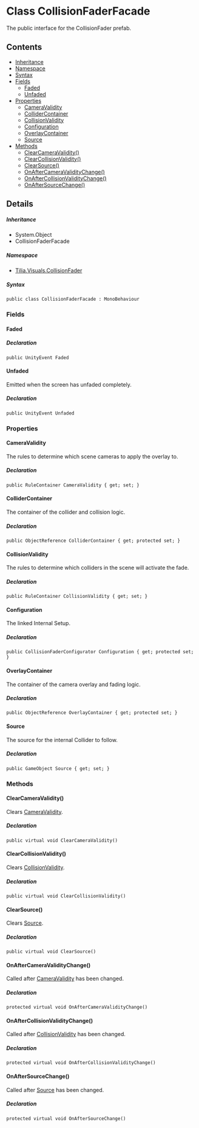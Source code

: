 # Class CollisionFaderFacade

The public interface for the CollisionFader prefab.

## Contents

* [Inheritance]
* [Namespace]
* [Syntax]
* [Fields]
  * [Faded]
  * [Unfaded]
* [Properties]
  * [CameraValidity]
  * [ColliderContainer]
  * [CollisionValidity]
  * [Configuration]
  * [OverlayContainer]
  * [Source]
* [Methods]
  * [ClearCameraValidity()]
  * [ClearCollisionValidity()]
  * [ClearSource()]
  * [OnAfterCameraValidityChange()]
  * [OnAfterCollisionValidityChange()]
  * [OnAfterSourceChange()]

## Details

##### Inheritance

* System.Object
* CollisionFaderFacade

##### Namespace

* [Tilia.Visuals.CollisionFader]

##### Syntax

```
public class CollisionFaderFacade : MonoBehaviour
```

### Fields

#### Faded

##### Declaration

```
public UnityEvent Faded
```

#### Unfaded

Emitted when the screen has unfaded completely.

##### Declaration

```
public UnityEvent Unfaded
```

### Properties

#### CameraValidity

The rules to determine which scene cameras to apply the overlay to.

##### Declaration

```
public RuleContainer CameraValidity { get; set; }
```

#### ColliderContainer

The container of the collider and collision logic.

##### Declaration

```
public ObjectReference ColliderContainer { get; protected set; }
```

#### CollisionValidity

The rules to determine which colliders in the scene will activate the fade.

##### Declaration

```
public RuleContainer CollisionValidity { get; set; }
```

#### Configuration

The linked Internal Setup.

##### Declaration

```
public CollisionFaderConfigurator Configuration { get; protected set; }
```

#### OverlayContainer

The container of the camera overlay and fading logic.

##### Declaration

```
public ObjectReference OverlayContainer { get; protected set; }
```

#### Source

The source for the internal Collider to follow.

##### Declaration

```
public GameObject Source { get; set; }
```

### Methods

#### ClearCameraValidity()

Clears [CameraValidity].

##### Declaration

```
public virtual void ClearCameraValidity()
```

#### ClearCollisionValidity()

Clears [CollisionValidity].

##### Declaration

```
public virtual void ClearCollisionValidity()
```

#### ClearSource()

Clears [Source].

##### Declaration

```
public virtual void ClearSource()
```

#### OnAfterCameraValidityChange()

Called after [CameraValidity] has been changed.

##### Declaration

```
protected virtual void OnAfterCameraValidityChange()
```

#### OnAfterCollisionValidityChange()

Called after [CollisionValidity] has been changed.

##### Declaration

```
protected virtual void OnAfterCollisionValidityChange()
```

#### OnAfterSourceChange()

Called after [Source] has been changed.

##### Declaration

```
protected virtual void OnAfterSourceChange()
```

[Tilia.Visuals.CollisionFader]: README.md
[CollisionFaderConfigurator]: CollisionFaderConfigurator.md
[CameraValidity]: CollisionFaderFacade.md#CameraValidity
[CollisionValidity]: CollisionFaderFacade.md#CollisionValidity
[Source]: CollisionFaderFacade.md#Source
[CameraValidity]: CollisionFaderFacade.md#CameraValidity
[CollisionValidity]: CollisionFaderFacade.md#CollisionValidity
[Source]: CollisionFaderFacade.md#Source
[Inheritance]: #Inheritance
[Namespace]: #Namespace
[Syntax]: #Syntax
[Fields]: #Fields
[Faded]: #Faded
[Unfaded]: #Unfaded
[Properties]: #Properties
[CameraValidity]: #CameraValidity
[ColliderContainer]: #ColliderContainer
[CollisionValidity]: #CollisionValidity
[Configuration]: #Configuration
[OverlayContainer]: #OverlayContainer
[Source]: #Source
[Methods]: #Methods
[ClearCameraValidity()]: #ClearCameraValidity
[ClearCollisionValidity()]: #ClearCollisionValidity
[ClearSource()]: #ClearSource
[OnAfterCameraValidityChange()]: #OnAfterCameraValidityChange
[OnAfterCollisionValidityChange()]: #OnAfterCollisionValidityChange
[OnAfterSourceChange()]: #OnAfterSourceChange
